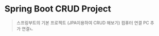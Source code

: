 Spring Boot CRUD Project
=========================
> 스프링부트의 기본 프로젝트 (JPA이용하여 CRUD 해보기)
> 컴퓨터 연결
> PC 추가 연결ㄴ